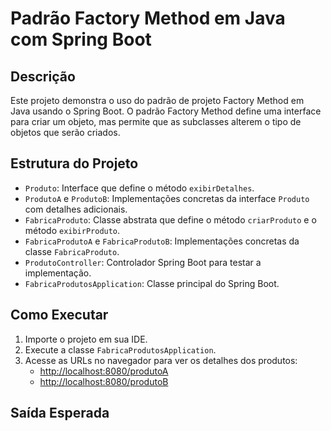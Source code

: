 # Padrão Factory Method em Java com Spring Boot

## Descrição
Este projeto demonstra o uso do padrão de projeto Factory Method em Java usando o Spring Boot. O padrão Factory Method define uma interface para criar um objeto, mas permite que as subclasses alterem o tipo de objetos que serão criados.

## Estrutura do Projeto
- `Produto`: Interface que define o método `exibirDetalhes`.
- `ProdutoA` e `ProdutoB`: Implementações concretas da interface `Produto` com detalhes adicionais.
- `FabricaProduto`: Classe abstrata que define o método `criarProduto` e o método `exibirProduto`.
- `FabricaProdutoA` e `FabricaProdutoB`: Implementações concretas da classe `FabricaProduto`.
- `ProdutoController`: Controlador Spring Boot para testar a implementação.
- `FabricaProdutosApplication`: Classe principal do Spring Boot.

## Como Executar
1. Importe o projeto em sua IDE.
2. Execute a classe `FabricaProdutosApplication`.
3. Acesse as URLs no navegador para ver os detalhes dos produtos:
   - [http://localhost:8080/produtoA](http://localhost:8080/produtoA)
   - [http://localhost:8080/produtoB](http://localhost:8080/produtoB)

## Saída Esperada
